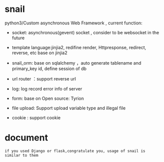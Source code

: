 # snail

python3/Custom asynchronous Web Framework  , current function:

* socket: asynchronous(gevent) socket  , consider to be websocket in the future

* template language:jinjia2, redifine render, Httpresponse, redirect, reverse, etc base on jinjia2

* snail_orm: base on sqlalchemy ，auto generate tablename and primary_key id, define session of db 

* url router  ：support reverse url

* log: log record error info of server 

* form: base on Open source: Tyrion

* file upload: Support upload variable type and illegal file 

* cookie : support cookie 

# document 
```
if you used Django or flask,congratulate you, usage of snail is similar to them
```